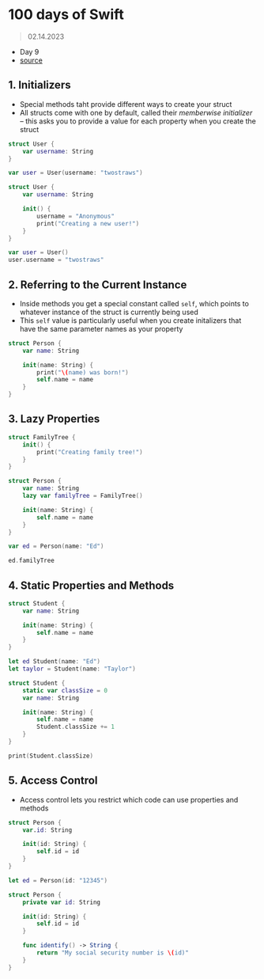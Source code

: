 # 100 days of Swift

> 02.14.2023

- Day 9
- [source](https://www.hackingwithswift.com/100/1)

## 1. Initializers

- Special methods taht provide different ways to create your struct
- All structs come with one by default, called their *memberwise initializer* – this asks you to provide a value for each property when you create the struct

```swift
struct User {
    var username: String
}

var user = User(username: "twostraws")

struct User {
    var username: String

    init() {
        username = "Anonymous"
        print("Creating a new user!")
    }
}

var user = User()
user.username = "twostraws"
```

## 2. Referring to the Current Instance

- Inside methods you get a special constant called `self`, which points to whatever instance of the struct is currently being used
- This `self` value is particularly useful when you create initalizers that have the same parameter names as your property

```swift
struct Person {
    var name: String

    init(name: String) {
        print("\(name) was born!")
        self.name = name
    }
}
```

## 3. Lazy Properties

```swift
struct FamilyTree {
    init() {
        print("Creating family tree!")
    }
}

struct Person {
    var name: String
    lazy var familyTree = FamilyTree()

    init(name: String) {
        self.name = name
    }
}

var ed = Person(name: "Ed")

ed.familyTree
```

## 4. Static Properties and Methods

```swift
struct Student {
    var name: String

    init(name: String) {
        self.name = name
    }
}

let ed Student(name: "Ed")
let taylor = Student(name: "Taylor")

struct Student {
    static var classSize = 0
    var name: String

    init(name: String) {
        self.name = name
        Student.classSize += 1
    }
}

print(Student.classSize)
```

## 5. Access Control

- Access control lets you restrict which code can use properties and methods

```swift
struct Person {
    var.id: String

    init(id: String) {
        self.id = id
    }
}

let ed = Person(id: "12345")

struct Person {
    private var id: String

    init(id: String) {
        self.id = id
    }

    func identify() -> String {
        return "My social security number is \(id)"
    }
}
```